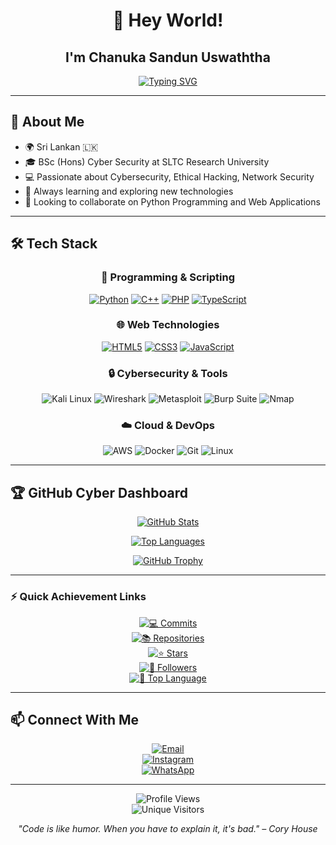 <div align="center">

# 👋 Hey World!
## I'm **Chanuka Sandun Uswaththa**

[![Typing SVG](https://readme-typing-svg.herokuapp.com?font=Fira+Code&size=22&pause=1000&center=true&vCenter=true&width=600&lines=🔐+Cybersecurity+Enthusiast;🛡️+Ethical+Hacker;🌐+Open+Source+Contributor;🚀+Lifelong+Learner)](https://git.io/typing-svg)

</div>

---

## 🚀 About Me

- 🌍 Sri Lankan 🇱🇰  
- 🎓 BSc (Hons) Cyber Security at SLTC Research University  
- 💻 Passionate about Cybersecurity, Ethical Hacking, Network Security  
- 🌱 Always learning and exploring new technologies  
- 🔭 Looking to collaborate on Python Programming and Web Applications  

---

## 🛠️ Tech Stack

<div align="center">

### 🐍 Programming & Scripting
[![Python](https://img.shields.io/badge/Python-3776AB?style=for-the-badge&logo=python&logoColor=white)](https://github.com/search?q=user%3Achanuka8+language%3APython&type=repositories)
[![C++](https://img.shields.io/badge/C++-00599C?style=for-the-badge&logo=cplusplus&logoColor=white)](https://github.com/search?q=user%3Achanuka8+language%3AC%2B%2B&type=repositories)
[![PHP](https://img.shields.io/badge/PHP-777BB4?style=for-the-badge&logo=php&logoColor=white)](https://github.com/search?q=user%3Achanuka8+language%3APHP&type=repositories)
[![TypeScript](https://img.shields.io/badge/TypeScript-007ACC?style=for-the-badge&logo=typescript&logoColor=white)](https://github.com/search?q=user%3Achanuka8+language%3ATypeScript&type=repositories)

### 🌐 Web Technologies
[![HTML5](https://img.shields.io/badge/HTML5-E34F26?style=for-the-badge&logo=html5&logoColor=white)](https://github.com/search?q=user%3Achanuka8+language%3AHTML&type=repositories)
[![CSS3](https://img.shields.io/badge/CSS3-1572B6?style=for-the-badge&logo=css3&logoColor=white)](https://github.com/search?q=user%3Achanuka8+language%3ACSS&type=repositories)
[![JavaScript](https://img.shields.io/badge/JavaScript-F7DF1E?style=for-the-badge&logo=javascript&logoColor=black)](https://github.com/search?q=user%3Achanuka8+language%3AJavaScript&type=repositories)

### 🔒 Cybersecurity & Tools
![Kali Linux](https://img.shields.io/badge/Kali_Linux-557C94?style=for-the-badge&logo=kalilinux&logoColor=white)
![Wireshark](https://img.shields.io/badge/Wireshark-1679A7?style=for-the-badge&logo=wireshark&logoColor=white)
![Metasploit](https://img.shields.io/badge/Metasploit-2E77BC?style=for-the-badge&logo=metasploit&logoColor=white)
![Burp Suite](https://img.shields.io/badge/Burp_Suite-FF6F00?style=for-the-badge&logo=burpsuite&logoColor=white)
![Nmap](https://img.shields.io/badge/Nmap-00457C?style=for-the-badge&logo=nmap&logoColor=white)

### ☁️ Cloud & DevOps
![AWS](https://img.shields.io/badge/AWS-232F3E?style=for-the-badge&logo=amazonaws&logoColor=white)
![Docker](https://img.shields.io/badge/Docker-2496ED?style=for-the-badge&logo=docker&logoColor=white)
![Git](https://img.shields.io/badge/Git-F05032?style=for-the-badge&logo=git&logoColor=white)
![Linux](https://img.shields.io/badge/Linux-FCC624?style=for-the-badge&logo=linux&logoColor=black)

</div>

---

## 🏆 GitHub Cyber Dashboard

<div align="center">

[![GitHub Stats](https://github-readme-stats.vercel.app/api?username=chanuka8&show_icons=true&theme=dark&hide_border=true)](https://github.com/chanuka8)

[![Top Languages](https://github-readme-stats.vercel.app/api/top-langs/?username=chanuka8&layout=compact&theme=dark&hide_border=true)](https://github.com/chanuka8?tab=repositories)

[![GitHub Trophy](https://github-profile-trophy.vercel.app/?username=chanuka8&theme=darkhub&row=1&column=6&margin-w=10&margin-h=10)](https://github.com/chanuka8)

</div>

---

### ⚡ Quick Achievement Links

<div align="center">

[![💻 Commits](https://img.shields.io/github/commit-activity/m/chanuka8?style=for-the-badge&logo=github&label=Commits)](https://github.com/chanuka8)  
[![📚 Repositories](https://img.shields.io/github/repos/chanuka8?style=for-the-badge&logo=github&label=Repositories)](https://github.com/chanuka8?tab=repositories)  
[![⭐ Stars](https://img.shields.io/github/stars/chanuka8?style=for-the-badge&logo=github&label=Stars)](https://github.com/chanuka8?tab=stars)  
[![👥 Followers](https://img.shields.io/github/followers/chanuka8?style=for-the-badge&logo=github&label=Followers)](https://github.com/chanuka8?tab=followers)  
[![🌈 Top Language](https://img.shields.io/github/languages/top/chanuka8?style=for-the-badge&logo=github&label=Top%20Language)](https://github.com/chanuka8?tab=repositories)

</div>

---

## 📫 Connect With Me

<div align="center">

[![Email](https://img.shields.io/badge/Email-D14836?style=for-the-badge&logo=gmail&logoColor=white)](mailto:chanuka12sandun@gmail.com)  
[![Instagram](https://img.shields.io/badge/Instagram-E4405F?style=for-the-badge&logo=instagram&logoColor=white)](https://www.instagram.com/chanuka__sandun/profilecard/)  
[![WhatsApp](https://img.shields.io/badge/WhatsApp-25D366?style=for-the-badge&logo=whatsapp&logoColor=white)](https://wa.me/+94702200735)

</div>

---

<div align="center">

![Profile Views](https://komarev.com/ghpvc/?username=chanuka8&color=blueviolet&style=for-the-badge)  
![Unique Visitors](https://visitor-badge.laobi.icu/badge?page_id=chanuka8&style=for-the-badge&left_color=green&right_color=blue)

*"Code is like humor. When you have to explain it, it's bad." – Cory House*

</div>

